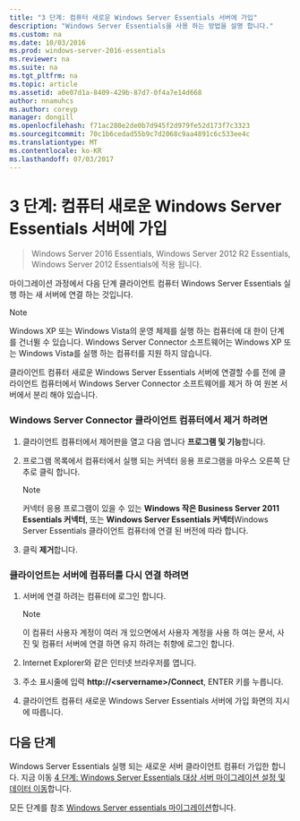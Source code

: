 ```yaml
---
title: "3 단계: 컴퓨터 새로운 Windows Server Essentials 서버에 가입"
description: "Windows Server Essentials을 사용 하는 방법을 설명 합니다."
ms.custom: na
ms.date: 10/03/2016
ms.prod: windows-server-2016-essentials
ms.reviewer: na
ms.suite: na
ms.tgt_pltfrm: na
ms.topic: article
ms.assetid: a0e07d1a-8409-429b-87d7-0f4a7e14d668
author: nnamuhcs
ms.author: coreyp
manager: dongill
ms.openlocfilehash: f71ac280e2de0b7d945f2d979fe52d173f7c3323
ms.sourcegitcommit: 70c1b6cedad55b9c7d2068c9aa4891c6c533ee4c
ms.translationtype: MT
ms.contentlocale: ko-KR
ms.lasthandoff: 07/03/2017
---
```

# <a name="step-3-join-computers-to-the-new-windows-server-essentials-server"></a>3 단계: 컴퓨터 새로운 Windows Server Essentials 서버에 가입

>Windows Server 2016 Essentials, Windows Server 2012 R2 Essentials, Windows Server 2012 Essentials에 적용 됩니다.

마이그레이션 과정에서 다음 단계 클라이언트 컴퓨터 Windows Server Essentials 실행 하는 새 서버에 연결 하는 것입니다.  
  
> [!NOTE]
>  Windows XP 또는 Windows Vista의 운영 체제를 실행 하는 컴퓨터에 대 한이 단계를 건너뛸 수 있습니다. Windows Server Connector 소프트웨어는 Windows XP 또는 Windows Vista를 실행 하는 컴퓨터를 지원 하지 않습니다.  
  
 클라이언트 컴퓨터 새로운 Windows Server Essentials 서버에 연결할 수를 전에 클라이언트 컴퓨터에서 Windows Server Connector 소프트웨어를 제거 하 여 원본 서버에서 분리 해야 있습니다.  
  
### <a name="to-uninstall-windows-server-connector-on-a-client-computer"></a>Windows Server Connector 클라이언트 컴퓨터에서 제거 하려면  
  
1.  클라이언트 컴퓨터에서 제어판을 열고 다음 엽니다 **프로그램 및 기능**합니다.  
  
2.  프로그램 목록에서 컴퓨터에서 실행 되는 커넥터 응용 프로그램을 마우스 오른쪽 단추로 클릭 합니다.  
  
    > [!NOTE]
    >  커넥터 응용 프로그램이 있을 수 있는 **Windows 작은 Business Server 2011 Essentials 커넥터**, 또는 **Windows Server Essentials 커넥터**Windows Server Essentials 클라이언트 컴퓨터에 연결 된 버전에 따라 합니다.  
  
3.  클릭 **제거**합니다.  
  
### <a name="to-reconnect-a-client-computer-to-the-server"></a>클라이언트는 서버에 컴퓨터를 다시 연결 하려면  
  
1.  서버에 연결 하려는 컴퓨터에 로그인 합니다.  
  
    > [!NOTE]
    >  이 컴퓨터 사용자 계정이 여러 개 있으면에서 사용자 계정을 사용 하 여는 문서, 사진 및 컴퓨터 서버에 연결 하면 유지 하려는 취향에 로그인 합니다.  
  
2.  Internet Explorer와 같은 인터넷 브라우저를 엽니다.  
  
3.  주소 표시줄에 입력 **http://<servername\>/Connect**, ENTER 키를 누릅니다.  
  
4.  클라이언트 컴퓨터 새로운 Windows Server Essentials 서버에 가입 화면의 지시에 따릅니다.  
  
## <a name="next-steps"></a>다음 단계  
 Windows Server Essentials 실행 되는 새로운 서버 클라이언트 컴퓨터 가입한 합니다. 지금 이동 [4 단계: Windows Server Essentials 대상 서버 마이그레이션 설정 및 데이터 이동](Step-4--Move-settings-and-data-to-the-Destination-Server-for-Windows-Server-Essentials-migration.md)합니다.  
  

모든 단계를 참조 [Windows Server essentials 마이그레이션](Migrate-from-Previous-Versions-to-Windows-Server-Essentials-or-Windows-Server-Essentials-Experience.md)합니다.

